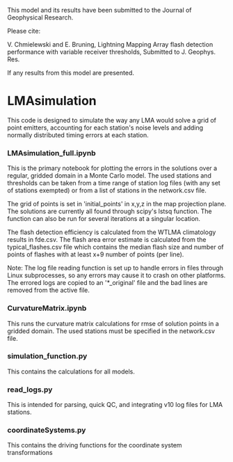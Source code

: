This model and its results have been submitted to the Journal of Geophysical Research.

Please cite:

V. Chmielewski and E. Bruning, Lightning Mapping Array flash detection performance with variable receiver thresholds, Submitted to J. Geophys. Res.

If any results from this model are presented.

# LMAsimulation
This code is designed to simulate the way any LMA would solve a grid of point emitters, accounting for each station's noise levels and adding normally distributed timing errors at each station.

### LMAsimulation_full.ipynb

This is the primary notebook for plotting the errors in the solutions over a regular, gridded domain in a Monte Carlo model. The used stations and thresholds can be taken from a time range of station log files (with any set of stations exempted) or from a list of stations in the network.csv file.

The grid of points is set in 'initial_points' in x,y,z in the map projection plane. The solutions are currently all found through scipy's lstsq function. The function can also be run for several iterations at a singular location.

The flash detection efficiency is calculated from the WTLMA climatology results in fde.csv. The flash area error estimate is calculated from the typical_flashes.csv file which contains the median flash size and number of points of flashes with at least x+9 number of points (per line).

Note: The log file reading function is set up to handle errors in files through Linux subprocesses, so any errors may cause it to crash on other platforms. The errored logs are copied to an '*_original' file and the bad lines are removed from the active file.

### CurvatureMatrix.ipynb

This runs the curvature matrix calculations for rmse of solution points in a gridded domain. The used stations must be specified in the network.csv file.

### simulation_function.py

This contains the calculations for all models.

### read_logs.py

This is intended for parsing, quick QC, and integrating v10 log files for LMA stations.

### coordinateSystems.py

This contains the driving functions for the coordinate system transformations